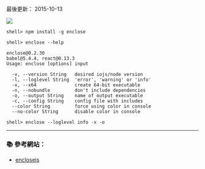 
最後更新： 2015-10-13         

![](http://enclosejs.com/screenshot.png)

```console
shell> npm install -g enclose
```

```console
shell> enclose --help
```

```
enclose@0.2.30
babel@5.4.4, react@0.13.3
Usage: enclose [options] input

  -v, --version String   desired iojs/node version
  -l, --loglevel String  'error', 'warning' or 'info'
  -x, --x64              create 64-bit executable
  -n, --nobundle         don't include dependencies
  -o, --output String    name of output executable
  -c, --config String    config file with includes
  --color String         force using color in console
  --no-color String      disable color in console
```

```console
shell> enclose --loglevel info -x -o 
```
---

### :books: 參考網站：
- [enclosejs](http://enclosejs.com/)


